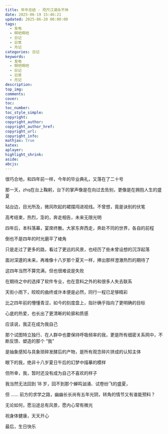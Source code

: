 ```yaml
---
title: 年中总结 - 咫尺江湖永不休
date: 2025-06-19 15:46:21
updated: 2025-06-20 00:00:00
tags:
  - 发电
  - 啊吧啊吧
  - 日记
  - 日常
  - 月记
categories: 日记
keywords:
  - 发电
  - 啊吧啊吧
  - 日记
  - 日常
  - 月记
description: 
top_img:
comments:
cover:
toc:
toc_number:
toc_style_simple:
copyright:
copyright_author:
copyright_author_href:
copyright_url:
copyright_info:
mathjax: true
katex:
aplayer:
highlight_shrink:
aside:
abcjs:
---
```


很巧合地，和四年前一样，今年的毕业典礼，又落在了二十号



那一天，zhq在台上鞠躬，台下的掌声像是在向过去告别，更像是在拥抱人生的盛夏

站台边，目光所及，微风吹起的裙摆闯进视线。不曾想，竟是诀别的伏笔



高考结束，热烈，澎的，奔走相告，未来无限光明

四年后，本科落幕，宴席终散。大家东奔西走，奔赴不同的世界，各自的前程



倒也不是四年的时光磨平了棱角

只是走过了更多的路，看过了更远的风景，也经历了些未曾设想的沉浮起落

面对深邃的未来，再难像十八岁那个夏天一样，捧出那样澄澈热烈的期待了



这四年当然不算完满，但也很难说是失败

在期待之中的选择了软件专业，也在意料之外的和很多人失去联系

天街小雨下，皎皎的曲终或许本便是必然，同行一程已足够精彩



比之四年前的懵懂青涩，如今的刻度盘上，指针确乎指向了更明确的目标

心底的热爱，也长出了更清晰的轮廓和质感



应该说，我正在成为我自己

那个试图特立独行、在人群中也要保持呼吸频率的我，更是所有细密关系网中，不断反馈、塑造的那个 “我”

是抽象感知与具象琐碎发酵后的产物，是所有观念碎片拼成的认知主体



眼下的我，绝非十八岁夏日午后的幻梦中描摹的模样

但所幸，我，暂时还没有成为自己不喜欢的样子



我当然无法回到 18 岁，回不到那个蝉鸣汹涌、试卷纷飞的盛夏，

但 …… 前方的求学之路，幽幽长长尚有五年光阴，转角的情节又有谁能预料？



无论如何，愿沿途总有风景，愿内心常有微光

祝身体健康，天天开心



最后，生日快乐

